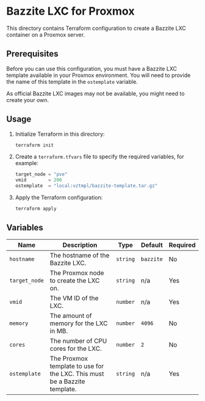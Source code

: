 # Bazzite LXC for Proxmox

This directory contains Terraform configuration to create a Bazzite LXC container on a Proxmox server.

## Prerequisites

Before you can use this configuration, you must have a Bazzite LXC template available in your Proxmox environment. You will need to provide the name of this template in the `ostemplate` variable.

As official Bazzite LXC images may not be available, you might need to create your own.

## Usage

1.  Initialize Terraform in this directory:
    ```bash
    terraform init
    ```
2.  Create a `terraform.tfvars` file to specify the required variables, for example:
    ```terraform
    target_node = "pve"
    vmid        = 200
    ostemplate  = "local:vztmpl/bazzite-template.tar.gz"
    ```
3.  Apply the Terraform configuration:
    ```bash
    terraform apply
    ```

## Variables

| Name         | Description                                                                    | Type   | Default | Required |
|--------------|--------------------------------------------------------------------------------|--------|---------|----------|
| `hostname`   | The hostname of the Bazzite LXC.                                               | `string` | `bazzite` | No       |
| `target_node`| The Proxmox node to create the LXC on.                                         | `string` | n/a     | Yes      |
| `vmid`       | The VM ID of the LXC.                                                          | `number` | n/a     | Yes      |
| `memory`     | The amount of memory for the LXC in MB.                                        | `number` | `4096`  | No       |
| `cores`      | The number of CPU cores for the LXC.                                           | `number` | `2`     | No       |
| `ostemplate` | The Proxmox template to use for the LXC. This must be a Bazzite template.      | `string` | n/a     | Yes      |
